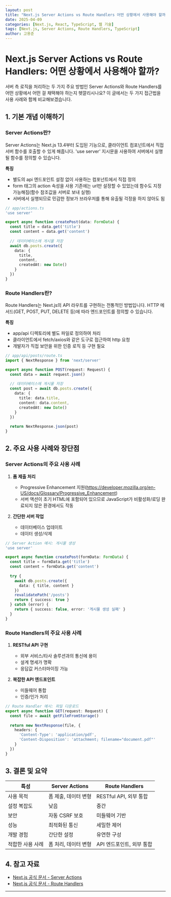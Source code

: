 ```yaml
---
layout: post
title: "Next.js Server Actions vs Route Handlers 어떤 상황에서 사용해야 할까?"
date: 2025-04-09
categories: [Next.js, React, TypeScript, 웹 기술]
tags: [Next.js, Server Actions, Route Handlers, TypeScript]
author: 고용준
---
```


# Next.js Server Actions vs Route Handlers: 어떤 상황에서 사용해야 할까?

서버 측 로직을 처리하는 두 가지 주요 방법인 Server Actions와 Route Handlers를 어떤 상황에서 어떤 걸 채택해야 하는지 헷깔리시나요? 이 글에서는 두 가지 접근법을 사용 사례와 함께 비교해보겠습니다.

## 1. 기본 개념 이해하기

### Server Actions란?

Server Actions는 Next.js 13.4부터 도입된 기능으로, 클라이언트 컴포넌트에서 직접 서버 함수를 호출할 수 있게 해줍니다. 'use server' 지시문을 사용하여 서버에서 실행될 함수를 정의할 수 있습니다.

**특징**
- 별도의 api 엔드포인트 설정 없이 사용하는 컴포넌트에서 직접 정의
- form 태그의 action 속성을 사용 기존에는 url만 설정할 수 있었는데 함수도 지정 가능해짐(함수 참조값을 서버로 보내 실행)
- 서버에서 실행되므로 민감한 정보가 브라우저를 통해 유출될 걱정을 하지 않아도 됨

```typescript
// app/actions.ts
'use server'

export async function createPost(data: FormData) {
  const title = data.get('title')
  const content = data.get('content')
  
  // 데이터베이스에 게시물 저장
  await db.posts.create({
    data: {
      title,
      content,
      createdAt: new Date()
    }
  })
}
```

### Route Handlers란?

Route Handlers는 Next.js의 API 라우트를 구현하는 전통적인 방법입니다. HTTP 메서드(GET, POST, PUT, DELETE 등)에 따라 엔드포인트를 정의할 수 있습니다.

**특징**
- app/api 디렉토리에 별도 파일로 정의하여 처리
- 클라이언트에서 fetch/axios와 같은 도구로 접근하여 http 요청
- 개발자가 직접 보안을 위한 인증 로직 등 구현 필요

```typescript
// app/api/posts/route.ts
import { NextResponse } from 'next/server'

export async function POST(request: Request) {
  const data = await request.json()
  
  // 데이터베이스에 게시물 저장
  const post = await db.posts.create({
    data: {
      title: data.title,
      content: data.content,
      createdAt: new Date()
    }
  })
  
  return NextResponse.json(post)
}
```

## 2. 주요 사용 사례와 장단점

### Server Actions의 주요 사용 사례

1. **폼 제출 처리**
   - Progressive Enhancement 지원(https://developer.mozilla.org/en-US/docs/Glossary/Progressive_Enhancement)
   - 서버 액션이 초기 HTML에 포함되어 있으므로 JavaScript가 비활성화/로딩 완료되지 않은 환경에서도 작동

2. **간단한 서버 작업**
   - 데이터베이스 업데이트
   - 데이터 생성/삭제

```typescript
// Server Action 예시: 게시물 생성
'use server'

export async function createPost(formData: FormData) {
  const title = formData.get('title')
  const content = formData.get('content')
  
  try {
    await db.posts.create({
      data: { title, content }
    })
    revalidatePath('/posts')
    return { success: true }
  } catch (error) {
    return { success: false, error: '게시물 생성 실패' }
  }
}
```

### Route Handlers의 주요 사용 사례

1. **RESTful API 구현**
   - 외부 서비스/타사 솔루션과의 통신에 용이
   - 설계 명세가 명확
   - 응답값 커스터마이징 가능

2. **복잡한 API 엔드포인트**
   - 미들웨어 통합
   - 인증/인가 처리

```typescript
// Route Handler 예시: 파일 다운로드
export async function GET(request: Request) {
  const file = await getFileFromStorage()
  
  return new NextResponse(file, {
    headers: {
      'Content-Type': 'application/pdf',
      'Content-Disposition': 'attachment; filename="document.pdf"'
    }
  })
}
```

## 3. 결론 및 요약

| 특성             | Server Actions       | Route Handlers            |
| ---------------- | -------------------- | ------------------------- |
| 사용 목적        | 폼 제출, 데이터 변형 | RESTful API, 외부 통합    |
| 설정 복잡도      | 낮음                 | 중간                      |
| 보안             | 자동 CSRF 보호       | 미들웨어 기반             |
| 성능             | 최적화된 통신        | 세밀한 제어               |
| 개발 경험        | 간단한 설정          | 유연한 구성               |
| 적합한 사용 사례 | 폼 처리, 데이터 변형 | API 엔드포인트, 외부 통합 |

## 4. 참고 자료

- [Next.js 공식 문서 - Server Actions](https://nextjs.org/docs/app/building-your-application/data-fetching/server-actions)
- [Next.js 공식 문서 - Route Handlers](https://nextjs.org/docs/app/building-your-application/routing/route-handlers)

---
